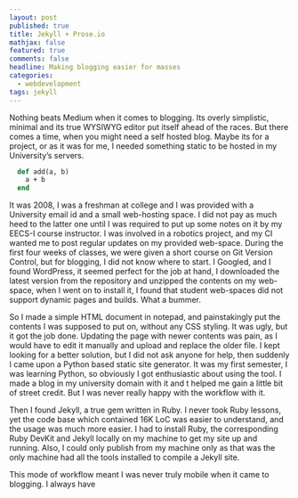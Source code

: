 ```yaml
---
layout: post
published: true
title: Jekyll + Prose.io
mathjax: false
featured: true
comments: false
headline: Making blogging easier for masses
categories: 
  - webdevelopment
tags: jekyll
---
```


Nothing beats Medium when it comes to blogging. Its overly simplistic, minimal and its true WYSIWYG editor put itself ahead of the races. But there comes a time, when you might need a self hosted blog. Maybe its for a project, or as it was for me, I needed something static to be hosted in my University’s servers.

```ruby
  def add(a, b)
    a + b
  end
```

It was 2008, I was a freshman at college and I was provided with a University email id and a small web-hosting space. I did not pay as much heed to the latter one until I was required to put up some notes on it by my EECS-I course instructor. I was involved in a robotics project, and my CI wanted me to post regular updates on my provided web-space. During the first four weeks of classes, we were given a short course on Git Version Control, but for blogging, I did not know where to start. I Googled, and I found WordPress, it seemed perfect for the job at hand, I downloaded the latest version from the repository and unzipped the contents on my web-space, when I went on to install it, I found that student web-spaces did not support dynamic pages and builds. What a bummer.

So I made a simple HTML document in notepad, and painstakingly put the contents I was supposed to put on, without any CSS styling. It was ugly, but it got the job done. Updating the page with newer contents was pain, as I would have to edit it manually and upload and replace the older file. I kept looking for a better solution, but I did not ask anyone for help, then suddenly I came upon a Python based static site generator. It was my first semester, I was learning Python, so obviously I got enthusiastic about using the tool. I made a blog in my university domain with it and t helped me gain a little bit of street credit. But I was never really happy with the workflow with it.

Then I found Jekyll, a true gem written in Ruby. I never took Ruby lessons, yet the code base which contained 16K LoC was easier to understand, and the usage was much more easier. I had to install Ruby, the corresponding Ruby DevKit and Jekyll locally on my machine to get my site up and running. Also, I could only publish from my machine only as that was the only machine had all the tools installed to compile a Jekyll site.

This mode of workflow meant I was never truly mobile when it came to blogging. I always have